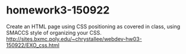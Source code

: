 # homework3-150922
Create an HTML page using CSS positioning as covered in class, using SMACCS style of organizing your CSS.
http://sites.bxmc.poly.edu/~chrystallee/webdev-hw03-150922/EXO_css.html
